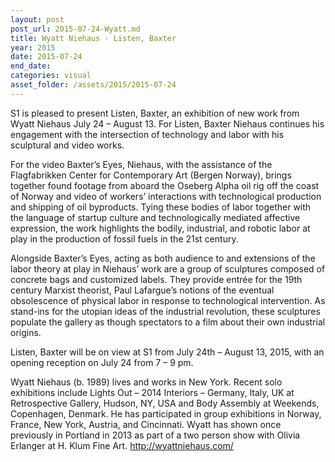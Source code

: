 ```yaml
---
layout: post
post_url: 2015-07-24-Wyatt.md
title: Wyatt Niehaus - Listen, Baxter
year: 2015
date: 2015-07-24
end_date: 
categories: visual
asset_folder: /assets/2015/2015-07-24
---
```

S1 is pleased to present Listen, Baxter, an exhibition of new work from Wyatt Niehaus July 24 – August 13. For Listen, Baxter Niehaus continues his engagement with the intersection of technology and labor with his sculptural and video works.

For the video Baxter’s Eyes, Niehaus, with the assistance of the Flagfabrikken Center for Contemporary Art (Bergen Norway), brings together found footage from aboard the Oseberg Alpha oil rig off the coast of Norway and video of workers’ interactions with technological production and shipping of oil byproducts. Tying these bodies of labor together with the language of startup culture and technologically mediated affective expression, the work highlights the bodily, industrial, and robotic labor at play in the production of fossil fuels in the 21st century.

Alongside Baxter’s Eyes, acting as both audience to and extensions of the labor theory at play in Niehaus’ work are a group of sculptures composed of concrete bags and customized labels. They provide entrée for the 19th century Marxist theorist, Paul Lafargue’s notions of the eventual obsolescence of physical labor in response to technological intervention. As stand-ins for the utopian ideas of the industrial revolution, these sculptures populate the gallery as though spectators to a film about their own industrial origins.

Listen, Baxter will be on view at S1 from July 24th – August 13, 2015, with an opening reception on July 24 from 7 – 9 pm.

Wyatt Niehaus (b. 1989) lives and works in New York. Recent solo exhibitions include Lights Out – 2014 Interiors – Germany, Italy, UK at Retrospective Gallery, Hudson, NY, USA and Body Assembly at Weekends, Copenhagen, Denmark. He has participated in group exhibitions in Norway, France, New York, Austria, and Cincinnati. Wyatt has shown once previously in Portland in 2013 as part of a two person show with Olivia Erlanger at H. Klum Fine Art.
http://wyattniehaus.com/